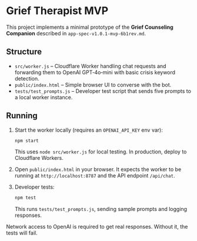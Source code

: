 # Grief Therapist MVP

This project implements a minimal prototype of the **Grief Counseling Companion** described in `app-spec-v1.0.1-mvp-6b1rev.md`.

## Structure

- `src/worker.js` – Cloudflare Worker handling chat requests and forwarding them to OpenAI GPT‑4o‑mini with basic crisis keyword detection.
- `public/index.html` – Simple browser UI to converse with the bot.
- `tests/test_prompts.js` – Developer test script that sends five prompts to a local worker instance.

## Running

1. Start the worker locally (requires an `OPENAI_API_KEY` env var):
   ```bash
   npm start
   ```
   This uses `node src/worker.js` for local testing. In production, deploy to Cloudflare Workers.

2. Open `public/index.html` in your browser. It expects the worker to be running at `http://localhost:8787` and the API endpoint `/api/chat`.

3. Developer tests:
   ```bash
   npm test
   ```
   This runs `tests/test_prompts.js`, sending sample prompts and logging responses.

Network access to OpenAI is required to get real responses. Without it, the tests will fail.
